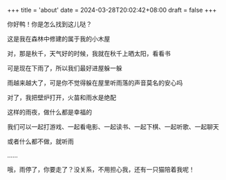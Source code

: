 +++
title = 'about'
date = 2024-03-28T20:02:42+08:00
draft = false
+++


<style>
    html {
        height: 100%;
        width: 100%
    }

    body {
        /* background: #16171d; */
        background: -webkit-gradient(linear, 0% 0%, 0%, 100%, from(rgba(13, 52, 58, 1)), to (#000000));
        background: -moz-linear-gradient(top, rgba(13, 52, 58, 1) 0%, rgba(0, 0, 0, 1) 100%);
        overflow: hidden;
    }

    .drop {
        /*
background:-webkit-gradient(linear, 0% 0%, 0%, 100%, from(rgba(13,52,58,1)), to (rgba(255,255,255,0.6)));
background:-moz-linear-gradient(top, rgba(13,52,58,1) 0%, rgba(255,255,255,0.6) 100%);
*/
        background: #FFFFFF;
        width: 1px;
        height: 89px;
        position: absolute;
        bottom: 200px;
        -webkit-animation: fall .63s linear infinite;
        -moz-animation: fall .63s linear infinite;
    }

    @-webkit-keyframes fall {
        to {
            margin-top: 900px;
        }
    }

    @-moz-keyframes fall {
        to {
            margin-top: 900px;
        }
    }

</style>

<script src="https://ajax.googleapis.com/ajax/libs/jquery/3.1.1/jquery.min.js"></script>
<script>
    $("html").attr("data-theme", "dark")
    var nbDrop = 800;

    function randRange(maxNum, minNum) {
        return (Math.floor(Math.random(10) * (maxNum - minNum + 1)) + minNum);
    }

    function createRain() {
        for (i = 0; i < nbDrop; i++) {

            var dropLeft = randRange(0, 3000);
            var dropTop = randRange(-1000, 1000);
            $('.rain').append('<div class="drop" id="drop' + i + '"></div>');
            $('#drop' + i).css('left', dropLeft);
            $('#drop' + i).css('top', dropTop);
        }
    }   

</script>

<body onload="createRain()">
    <section id="rain" class="rain">
你好鸭！你是怎么找到这儿哒？

这是我在森林中修建的属于我的小木屋

对，那是秋千，天气好的时候，我就在秋千上晒太阳，看看书

可是现在下雨了，所以我们最好进屋躲一躲

雨越来越大了，可是你不觉得躲在屋里听雨落的声音莫名的安心吗

对了，我把壁炉打开，火苗和雨水是绝配

这样的雨夜，做什么都是幸福的

我们可以一起打游戏、一起看电影、一起读书、一起下棋、一起听歌、一起聊天

或者什么都不做，就听雨

......

哦，雨停了，你要走了？没关系，不用担心我，还有一只猫陪着我呢！
    </section>
</body>




